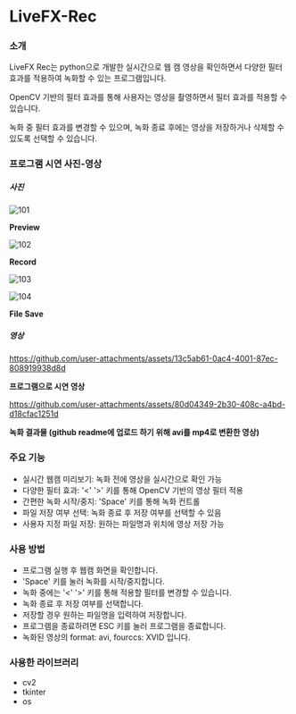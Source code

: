 # LiveFX-Rec

### 소개
LiveFX Rec는 python으로 개발한 실시간으로 웹 캠 영상을 확인하면서 다양한 필터 효과를 적용하여 녹화할 수 있는 프로그램입니다. 

OpenCV 기반의 필터 효과를 통해 사용자는 영상을 촬영하면서 필터 효과를 적용할 수 있습니다. 

녹화 중 필터 효과를 변경할 수 있으며, 녹화 종료 후에는 영상을 저장하거나 삭제할 수 있도록 선택할 수 있습니다. 

### 프로그램 시연 사진-영상
##### 사진

![101](https://github.com/user-attachments/assets/7a1a9ad3-58ce-46cd-abe9-efd2ddc8e5d6)

**Preview**

![102](https://github.com/user-attachments/assets/6ef79ed9-f3c6-495a-92d3-73084d617222)

**Record**

![103](https://github.com/user-attachments/assets/8b6d04e4-3aa2-4210-8333-d3dbf0ce15bd)

![104](https://github.com/user-attachments/assets/b61cb9bf-b029-466f-9a7d-d50f4baaf69f)

**File Save**

##### 영상

https://github.com/user-attachments/assets/13c5ab61-0ac4-4001-87ec-808919938d8d

**프로그램으로 시연 영상**

https://github.com/user-attachments/assets/80d04349-2b30-408c-a4bd-d18cfac1251d

**녹화 결과물 (github readme에 업로드 하기 위해 avi를 mp4로 변환한 영상)**



### 주요 기능
- 실시간 웹캠 미리보기: 녹화 전에 영상을 실시간으로 확인 가능
- 다양한 필터 효과: '<' '>' 키를 통해 OpenCV 기반의 영상 필터 적용
- 간편한 녹화 시작/중지: 'Space' 키를 통해 녹화 컨트롤
- 파일 저장 여부 선택: 녹화 종료 후 저장 여부를 선택할 수 있음
- 사용자 지정 파일 저장: 원하는 파일명과 위치에 영상 저장 가능

### 사용 방법
- 프로그램 실행 후 웹캠 화면을 확인합니다.
- 'Space' 키를 눌러 녹화를 시작/중지합니다.
- 녹화 중에는 '<' '>' 키를 통해 적용할 필터를 변경할 수 있습니다.
- 녹화 종료 후 저장 여부를 선택합니다.
- 저장할 경우 원하는 파일명을 입력하여 저장합니다.
- 프로그램을 종료하려면 ESC 키를 눌러 프로그램을 종료합니다.
- 녹화된 영상의 format: avi, fourccs: XVID 입니다.

### 사용한 라이브러리
- cv2
- tkinter
- os

